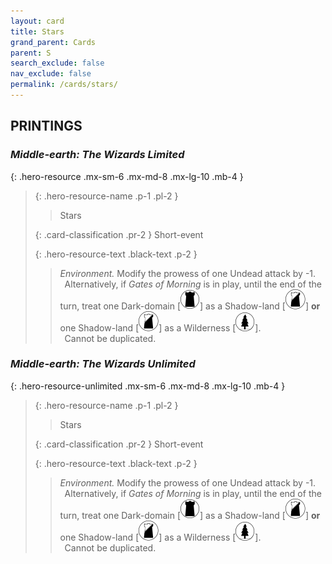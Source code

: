 ```yaml
---
layout: card
title: Stars
grand_parent: Cards
parent: S
search_exclude: false
nav_exclude: false
permalink: /cards/stars/
---
```


## PRINTINGS


### _Middle-earth: The Wizards Limited_

{: .hero-resource .mx-sm-6 .mx-md-8 .mx-lg-10 .mb-4 }
> {: .hero-resource-name .p-1 .pl-2 }
> > <div class="card-mp"></div>
> > <div class="card-name">Stars</div>
>
> {: .card-classification .pr-2 }
> Short-event
>
> {: .hero-resource-text .black-text .p-2 }
> > _Environment._ Modify the prowess of one Undead attack by -1. <br>&ensp;Alternatively, if _Gates of Morning_ is in play, until the end of the turn, treat one Dark-domain \[![](/assets/images/dark-domain.svg)] as a Shadow-land \[![](/assets/images/shadow-land.svg)] **or** one Shadow-land \[![](/assets/images/shadow-land.svg)] as a Wilderness \[![](/assets/images/wilderness.svg)]. <br>&ensp;Cannot be duplicated. 
> 

### _Middle-earth: The Wizards Unlimited_

{: .hero-resource-unlimited .mx-sm-6 .mx-md-8 .mx-lg-10 .mb-4 }
> {: .hero-resource-name .p-1 .pl-2 }
> > <div class="card-mp"></div>
> > <div class="card-name">Stars</div>
>
> {: .card-classification .pr-2 }
> Short-event
>
> {: .hero-resource-text .black-text .p-2 }
> > _Environment._ Modify the prowess of one Undead attack by -1. <br>&ensp;Alternatively, if _Gates of Morning_ is in play, until the end of the turn, treat one Dark-domain \[![](/assets/images/dark-domain.svg)] as a Shadow-land \[![](/assets/images/shadow-land.svg)] **or** one Shadow-land \[![](/assets/images/shadow-land.svg)] as a Wilderness \[![](/assets/images/wilderness.svg)]. <br>&ensp;Cannot be duplicated. 
> 

